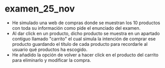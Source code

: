 # examen_25_nov

- He simulado una web de compras donde se muestran los 10 productos con toda su información como pide el enunciado del examen.
- Al dar click en un producto, dicho producto se muestra en un apartado contiguo llamado "carrito" el cual simula la intención de comprar ese producto guardando el título de cada producto para recordarle al usuario qué productos ha escogido.
- He añadido la opción de volver a hacer click en el producto del carrito para eliminarlo y modificar la compra.